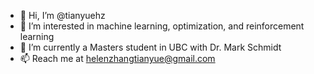 - 👋 Hi, I’m @tianyuehz
- 👀 I’m interested in machine learning, optimization, and reinforcement learning
- 🌱 I’m currently a Masters student in UBC with Dr. Mark Schmidt
- 📫 Reach me at helenzhangtianyue@gmail.com

<!---
tianyuehz/tianyuehz is a ✨ special ✨ repository because its `README.md` (this file) appears on your GitHub profile.
You can click the Preview link to take a look at your changes.
--->
